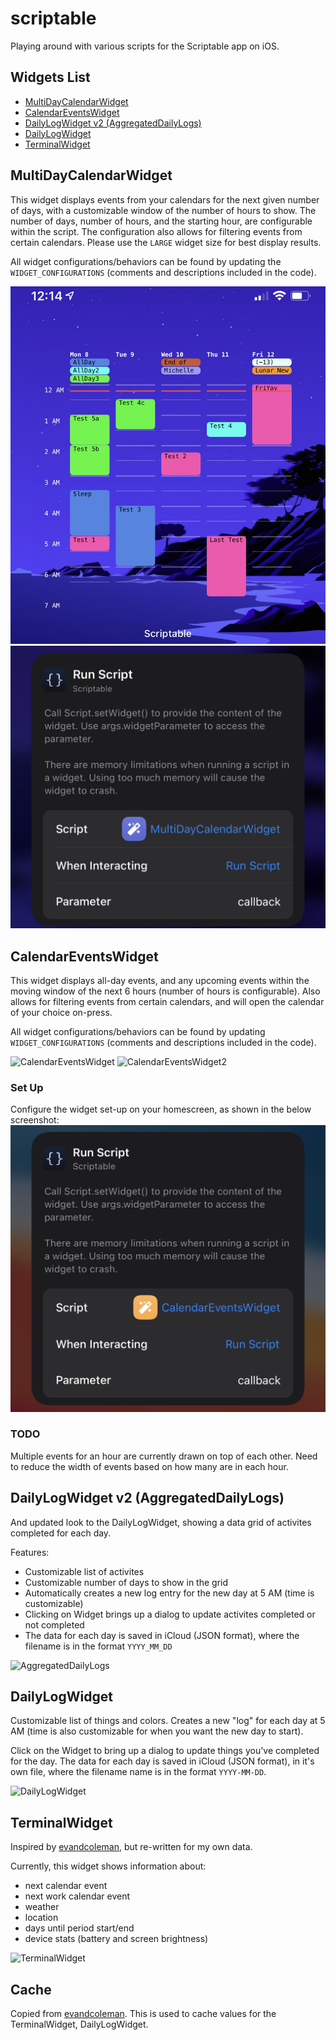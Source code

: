 # scriptable
Playing around with various scripts for the Scriptable app on iOS.

## Widgets List
- [MultiDayCalendarWidget](https://github.com/yaylinda/scriptable#MultiDayCalendarWidget)
- [CalendarEventsWidget](https://github.com/yaylinda/scriptable#calendareventswidget)
- [DailyLogWidget v2 (AggregatedDailyLogs)](https://github.com/yaylinda/scriptable#dailylogwidget-v2-aggregateddailylogs)
- [DailyLogWidget](https://github.com/yaylinda/scriptable#dailylogwidget)
- [TerminalWidget](https://github.com/yaylinda/scriptable#terminalwidget)

## MultiDayCalendarWidget
This widget displays events from your calendars for the next given number of days, with a customizable window of the number of hours to show. The number of days, number of hours, and the starting hour, are configurable within the script. The configuration also allows for filtering events from certain calendars. Please use the `LARGE` widget size for best display results. 

All widget configurations/behaviors can be found by updating the `WIDGET_CONFIGURATIONS` (comments and descriptions included in the code).

![MultiDayCalendarWidget](/images/MultiDayCalendarWidget.png)
![MultiDayCalendarWidgetSetup](/images/MultiDayCalendarWidgetSetup.png)

## CalendarEventsWidget
This widget displays all-day events, and any upcoming events within the moving window of the next 6 hours (number of hours is configurable). Also allows for filtering events from certain calendars, and will open the calendar of your choice on-press. 

All widget configurations/behaviors can be found by updating `WIDGET_CONFIGURATIONS` (comments and descriptions included in the code).

![CalendarEventsWidget](/images/CalendarEventsWidget.png)
![CalendarEventsWidget2](/images/CalendarEventsWidget2.png)

### Set Up
Configure the widget set-up on your homescreen, as shown in the below screenshot: 
![CalendarEventsWidgetSetup](/images/CalendarEventsWidgetSetup.png)

### TODO
Multiple events for an hour are currently drawn on top of each other. Need to reduce the width of events based on how many are in each hour.

## DailyLogWidget v2 (AggregatedDailyLogs)
And updated look to the DailyLogWidget, showing a data grid of activites completed for each day.

Features:
- Customizable list of activites
- Customizable number of days to show in the grid
- Automatically creates a new log entry for the new day at 5 AM (time is customizable)
- Clicking on Widget brings up a dialog to update activites completed or not completed
- The data for each day is saved in iCloud (JSON format), where the filename is in the format `YYYY_MM_DD`

![AggregatedDailyLogs](/images/AggregatedDailyLogs.png)

## DailyLogWidget
Customizable list of things and colors. Creates a new "log" for each day at 5 AM (time is also customizable for when you want the new day to start). 

Click on the Widget to bring up a dialog to update things you've completed for the day. The data for each day is saved in iCloud (JSON format), in it's own file, where the filename name is in the format `YYYY-MM-DD`.

![DailyLogWidget](/images/DailyLogWidgetPreview.gif)

## TerminalWidget
Inspired by [evandcoleman](https://github.com/evandcoleman/scriptable), but re-written for my own data.

Currently, this widget shows information about:
- next calendar event
- next work calendar event
- weather
- location
- days until period start/end
- device stats (battery and screen brightness)

![TerminalWidget](/images/TerminalWidget.png)

## Cache
Copied from [evandcoleman](https://github.com/evandcoleman/scriptable/blob/main/scripts/cache.js). This is used to cache values for the TerminalWidget, DailyLogWidget.
